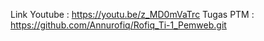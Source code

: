 Link Youtube : https://youtu.be/z_MD0mVaTrc
Tugas PTM : https://github.com/Annurofiq/Rofiq_Ti-1_Pemweb.git
